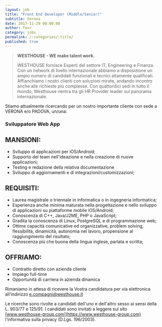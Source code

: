 ```yaml
---
layout: job
title: "Front End Developer (Middle/Senior)"
subtitle: Verona
date: 2017-11-29 00:00:00
author: fevr
category: jobs
permalink: /:categories/:title/
published: true
---
```


> **WESTHOUSE - WE make talent work.**
>
> WESTHOUSE fornisce Esperti del settore IT, Engineering e Finanza. Con un network di livello internazionale
> abbiamo a disposizione un ampio numero di candidati funzionali e tecnici altamente qualificati.
> Affianchiamo i nostri clienti con soluzioni mirate, andando incontro anche alle richieste più complesse. Con
> quattordici sedi in tutto il mondo, Westhouse rientra tra gli HR Provider leader sul panorama internazionale.

Stiamo attualmente ricercando per un nostro importante cliente con sede a VERONA e/o PADOVA, un/una:

### Sviluppatore Web App


## MANSIONI:

- Sviluppo di applicazioni per iOS/Android;
- Supporto del team nell'ideazione e nella creazione di nuove applicazioni;
- Testing e redazione della relativa documentazione
- Sviluppo di aggiornamenti e di integrazioni/customizzazioni;



## REQUISITI:

- Laurea magistrale o triennale in informatica o in ingegneria informatica;
- Esperienza anche minima maturata nella progettazione e nello sviluppo di applicazioni su piattaforme mobile iOS/Android;
- Conoscenza di C++, Java/J2ME, PHP o JavaScript;
- Gradita la conoscenza di Linux, PostgreSQL e di programmazione web;
- Ottime capacità comunicative ed organizzative, problem solving, flessibilità, dinamicità, autonomia nel lavoro, propensione al raggiungimento del risultato;
- Conoscenza più che buona della lingua inglese, parlata e scritta;


## OFFRIAMO:

- Contratto diretto con azienda cliente
- Impiego full-time
- Opportunità di carriera in azienda dinamica


Rimaniamo in attesa di ricevere la Vostra candidatura per via elettronica all’indirizzo [e.compagni@westhouse.it](mailto:e.compagni@westhouse.it)

Le ricerche sono rivolte a candidati dell'uno e dell'altro sesso ai sensi della L. 903/77 e 125/91.
I candidati sono invitati a leggere sul sito [www.westhouse-group.com](https://www.westhouse-group.com)
l'informativa sulla privacy (D.Lgs. 196/2003).